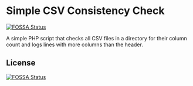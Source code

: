 # Simple CSV Consistency Check
[![FOSSA Status](https://app.fossa.io/api/projects/git%2Bgithub.com%2FJDThralls%2Fsimple-csv-consistency-check.svg?type=shield)](https://app.fossa.io/projects/git%2Bgithub.com%2FJDThralls%2Fsimple-csv-consistency-check?ref=badge_shield)

A simple PHP script that checks all CSV files in a directory for their column count and logs lines with more columns than the header.


## License
[![FOSSA Status](https://app.fossa.io/api/projects/git%2Bgithub.com%2FJDThralls%2Fsimple-csv-consistency-check.svg?type=large)](https://app.fossa.io/projects/git%2Bgithub.com%2FJDThralls%2Fsimple-csv-consistency-check?ref=badge_large)